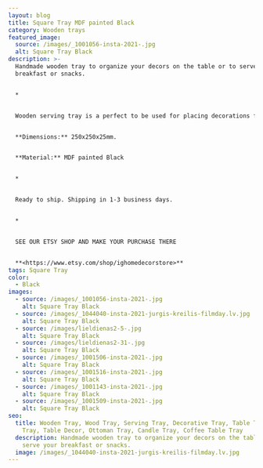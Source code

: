 ```yaml
---
layout: blog
title: Square Tray MDF painted Black
category: Wooden trays
featured_image:
  source: /images/_1001056-insta-2021-.jpg
  alt: Square Tray Black
description: >-
  Handmade wooden tray to organize your decors on the table or to serve your
  breakfast or snacks.


  *


  Wooden serving tray is a perfect to be used for placing decorations for any holidays- Easter, Advent time, Christmas. You can use it as a serving tray while you have your breakfast, an ottoman tray in your living room or as a candle or decoration holder on your bedside table.Also perfect housewarming, Birthday or Mother's Day gift.


  **Dimensions:** 250x250x25mm.


  **Material:** MDF painted Black


  *


  Ready to ship. Shipping in 1-3 business days.


  *


  SEE OUR ETSY SHOP AND MAKE YOUR PURCHASE THERE


  **<https://www.etsy.com/shop/ighomedecorstore>**
tags: Square Tray
color:
  - Black
images:
  - source: /images/_1001056-insta-2021-.jpg
    alt: Square Tray Black
  - source: /images/_1044040-insta-2021-jurgis-kreilis-filmday.lv.jpg
    alt: Square Tray Black
  - source: /images/lieldienas2-5-.jpg
    alt: Square Tray Black
  - source: /images/lieldienas2-31-.jpg
    alt: Square Tray Black
  - source: /images/_1001506-insta-2021-.jpg
    alt: Square Tray Black
  - source: /images/_1001516-insta-2021-.jpg
    alt: Square Tray Black
  - source: /images/_1001143-insta-2021-.jpg
    alt: Square Tray Black
  - source: /images/_1001509-insta-2021-.jpg
    alt: Square Tray Black
seo:
  title: Wooden Tray, Wood Tray, Serving Tray, Decorative Tray, Table Tray, Tea
    Tray, Table Decor, Ottoman Tray, Candle Tray, Coffee Table Tray
  description: Handmade wooden tray to organize your decors on the table or to
    serve your breakfast or snacks.
  image: /images/_1044040-insta-2021-jurgis-kreilis-filmday.lv.jpg
---
```

